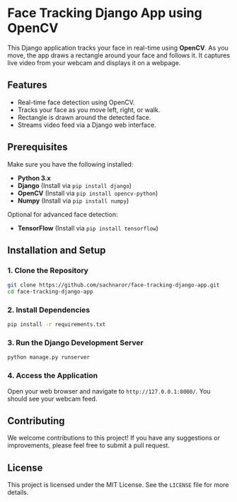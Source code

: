 # Face Tracking Django App using OpenCV

This Django application tracks your face in real-time using **OpenCV**. As you move, the app draws a rectangle around your face and follows it. It captures live video from your webcam and displays it on a webpage.

## Features
- Real-time face detection using OpenCV.
- Tracks your face as you move left, right, or walk.
- Rectangle is drawn around the detected face.
- Streams video feed via a Django web interface.

## Prerequisites

Make sure you have the following installed:
- **Python 3.x**
- **Django** (Install via `pip install django`)
- **OpenCV** (Install via `pip install opencv-python`)
- **Numpy** (Install via `pip install numpy`)

Optional for advanced face detection:
- **TensorFlow** (Install via `pip install tensorflow`)

## Installation and Setup

### 1. Clone the Repository

```bash
git clone https://github.com/sachnaror/face-tracking-django-app.git
cd face-tracking-django-app
```

### 2. Install Dependencies

```bash
pip install -r requirements.txt
```

### 3. Run the Django Development Server

```bash
python manage.py runserver
```

### 4. Access the Application

Open your web browser and navigate to `http://127.0.0.1:8000/`. You should see your webcam feed.

## Contributing

We welcome contributions to this project! If you have any suggestions or improvements, please feel free to submit a pull request.

## License

This project is licensed under the MIT License. See the `LICENSE` file for more details.


